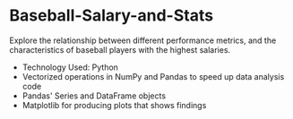 # Baseball-Salary-and-Stats

Explore the relationship between different performance metrics, and the characteristics of baseball players with the highest salaries.

- Technology Used: Python
- Vectorized operations in NumPy and Pandas to speed up data analysis code
- Pandas' Series and DataFrame objects
- Matplotlib for producing plots that shows findings
